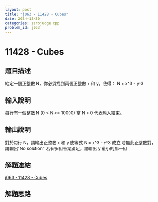 ```yaml
---
layout: post
title: "j063 - 11428 - Cubes"
date: 2024-12-20
categories: zerojudge cpp
problem_id: j063
---
```


# 11428 - Cubes

## 題目描述

給定一個正整數 N，你必須找到兩個正整數 x 和 y，使得：
N = x^3 - y^3

## 輸入說明

每行有一個整數 N (0 < N <= 10000)
當 N = 0 代表輸入結束。

## 輸出說明

對於每行 N，請輸出正整數 x 和 y 使等式 N = x^3 - y^3 成立
若無此正整數對，請輸出"No solution"
若有多組答案滿足，請輸出 y 最小的那一組

## 解題連結

[j063 - 11428 - Cubes](https://zerojudge.tw/ShowProblem?problemid=j063)

## 解題思路


